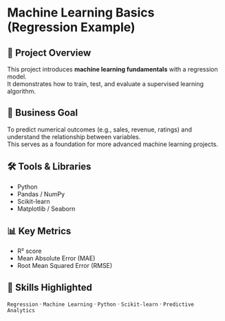 # Machine Learning Basics (Regression Example)

## 📌 Project Overview
This project introduces **machine learning fundamentals** with a regression model.  
It demonstrates how to train, test, and evaluate a supervised learning algorithm.

## 🎯 Business Goal
To predict numerical outcomes (e.g., sales, revenue, ratings) and understand the relationship between variables.  
This serves as a foundation for more advanced machine learning projects.

## 🛠️ Tools & Libraries
- Python
- Pandas / NumPy
- Scikit-learn
- Matplotlib / Seaborn

## 📊 Key Metrics
- R² score
- Mean Absolute Error (MAE)
- Root Mean Squared Error (RMSE)

## 🔗 Skills Highlighted
`Regression` · `Machine Learning` · `Python` · `Scikit-learn` · `Predictive Analytics`
